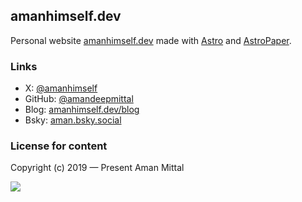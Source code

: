 ## amanhimself.dev

Personal website [amanhimself.dev](https://amanhimself.dev/) made with [Astro](https://astro.build/) and [AstroPaper](https://github.com/satnaing/astro-paper).

### Links

- X: [@amanhimself](https://x.com/amanhimself)
- GitHub: [@amandeepmittal](https://github.com/amandeepmittal)
- Blog: [amanhimself.dev/blog](https://amanhimself.dev/blog/)
- Bsky: [aman.bsky.social](https://bsky.app/profile/aman.bsky.social)

### License for content

Copyright (c) 2019 &mdash; Present Aman Mittal

[![](https://img.shields.io/static/v1?label=Sponsor&message=%E2%9D%A4&logo=GitHub&color=%23fe8e86)](https://github.com/sponsors/amandeepmittal?frequency=one-time)
